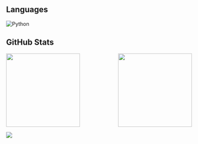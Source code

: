 



## Languages
![Python]([https://img.shields.io/badge/python-3670A0?style=for-the-badge&logo=python&logoColor=ffdd54](https://raw.githubusercontent.com/devicons/devicon/master/icons/python/python-original.svg))

## GitHub Stats
<div style="display: flex; justify-content: space-between;">
  <a href="https://github.com/Edinbo">
    <img height="200" align="center" src="https://github-readme-stats.vercel.app/api/top-langs/?username=Edinbo&theme=dark&hide_border=false&include_all_commits=true&count_private=true&layout=compact" />
  </a>
  <a href="https://github.com/Edinbo">
    <img height="200" align="center" src="https://github-readme-streak-stats.herokuapp.com/?user=Edinbo&theme=dark&hide_border=false" />
  </a>
</div>





![](https://github-contributor-stats.vercel.app/api?username=Edinbo&limit=5&theme=dark&combine_all_yearly_contributions=true)
